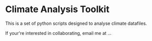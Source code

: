 # Climate Analysis Toolkit

This is a set of python scripts designed to analyse climate datafiles.

If your're interested in collaborating, email me at ...
